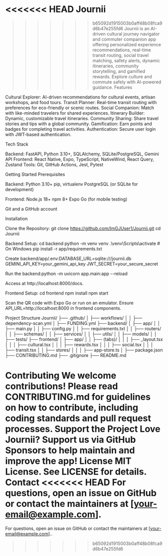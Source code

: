 <<<<<<< HEAD
Journii
=======

>>>>>>> b65092d1915003b0aff48b08fca9d6b47e255fd6
Journii is an AI-driven cultural journey navigator and commuter companion app offering personalized experience recommendations, real-time transit routing, social travel matching, safety alerts, dynamic itineraries, community storytelling, and gamified rewards. Explore culture and commute safely with AI-powered guidance.
Features

Cultural Explorer: AI-driven recommendations for cultural events, artisan workshops, and food tours.
Transit Planner: Real-time transit routing with preferences for eco-friendly or scenic routes.
Social Companion: Match with like-minded travelers for shared experiences.
Itinerary Builder: Dynamic, customizable travel itineraries.
Community Sharing: Share travel stories and tips with a global community.
Gamification: Earn points and badges for completing travel activities.
Authentication: Secure user login with JWT-based authentication.

Tech Stack

Backend: FastAPI, Python 3.10+, SQLAlchemy, SQLite/PostgreSQL, Gemini API
Frontend: React Native, Expo, TypeScript, NativeWind, React Query, Zustand
Tools: Git, GitHub Actions, Jest, Pytest

Getting Started
Prerequisites

Backend:
Python 3.10+
pip, virtualenv
PostgreSQL (or SQLite for development)


Frontend:
Node.js 18+
npm 8+
Expo Go (for mobile testing)


Git and a GitHub account

Installation

Clone the Repository:
git clone https://github.com/ImGJUser1/Journii.git
cd Journii


Backend Setup:
cd backend
python -m venv venv
.\venv\Scripts\activate  # On Windows
pip install -r app/requirements.txt


Create backend/app/.env:DATABASE_URL=sqlite:///journii.db
GEMINI_API_KEY=your_gemini_api_key
JWT_SECRET=your_secure_secret


Run the backend:python -m uvicorn app.main:app --reload

Access at http://localhost:8000/docs.


Frontend Setup:
cd frontend
npm install
npm start


Scan the QR code with Expo Go or run on an emulator.
Ensure API_URL=http://localhost:8000 in frontend components.



Project Structure
Journii/
├── .github/
│   ├── workflows/
│   │   ├── dependency-scan.yml
│   ├── FUNDING.yml
├── backend/
│   ├── app/
│   │   ├── main.py
│   │   ├── config.py
│   │   ├── requirements.txt
│   │   ├── routers/
│   │   ├── schemas/
│   │   ├── services/
│   │   ├── utils/
│   │   ├── models/
│   │   ├── tests/
├── frontend/
│   ├── app/
│   │   ├── (tabs)/
│   │   │   ├── _layout.tsx
│   │   │   ├── cultural.tsx
│   │   │   ├── rewards.tsx
│   │   │   ├── social.tsx
│   │   │   ├── transit.tsx
│   │   ├── stores/
│   │   │   ├── app-store.ts
│   ├── package.json
├── CONTRIBUTING.md
├── .gitignore
├── README.md

Contributing
We welcome contributions! Please read CONTRIBUTING.md for guidelines on how to contribute, including coding standards and pull request processes.
Support the Project
Love Journii? Support us via GitHub Sponsors to help maintain and improve the app!
License
MIT License. See LICENSE for details.
Contact
<<<<<<< HEAD
For questions, open an issue on GitHub or contact the maintainers at [your-email@example.com].
=======
For questions, open an issue on GitHub or contact the maintainers at [your-email@example.com]..
>>>>>>> b65092d1915003b0aff48b08fca9d6b47e255fd6

